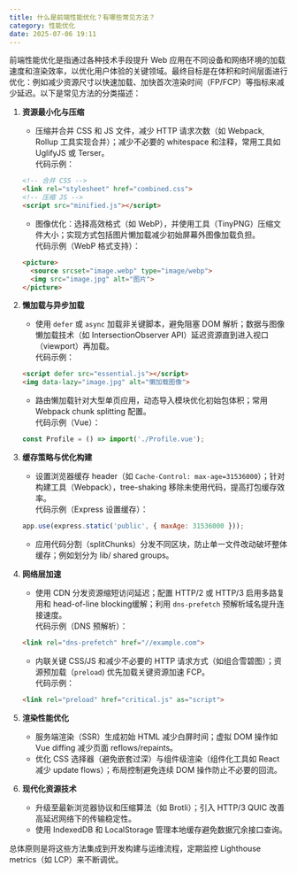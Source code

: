```yaml
---
title: 什么是前端性能优化？有哪些常见方法？
category: 性能优化
date: 2025-07-06 19:11
---
```

前端性能优化是指通过各种技术手段提升 Web 应用在不同设备和网络环境的加载速度和渲染效率，以优化用户体验的关键领域。最终目标是在体积和时间层面进行优化：例如减少资源尺寸以快速加载、加快首次渲染时间（FP/FCP）等指标来减少延迟。以下是常见方法的分类描述：

1. **资源最小化与压缩**  
   - 压缩并合并 CSS 和 JS 文件，减少 HTTP 请求次数（如 Webpack, Rollup 工具实现合并）；减少不必要的 whitespace 和注释，常用工具如 UglifyJS 或 Terser。  
   代码示例：  
   ```html
   <!-- 合并 CSS -->
   <link rel="stylesheet" href="combined.css">
   <!-- 压缩 JS -->
   <script src="minified.js"></script>
   ```  
   - 图像优化：选择高效格式（如 WebP），并使用工具（TinyPNG）压缩文件大小；实现方式包括图片懒加载减少初始屏幕外图像加载负担。  
   代码示例（WebP 格式支持）：  
   ```html
   <picture>
     <source srcset="image.webp" type="image/webp">
     <img src="image.jpg" alt="图片">
   </picture>
   ```  

2. **懒加载与异步加载**  
   - 使用 `defer` 或 `async` 加载非关键脚本，避免阻塞 DOM 解析；数据与图像懒加载技术（如 IntersectionObserver API）延迟资源直到进入视口（viewport）再加载。  
   代码示例：  
   ```html
   <script defer src="essential.js"></script>
   <img data-lazy="image.jpg" alt="懒加载图像">
   ```  
   - 路由懒加载针对大型单页应用，动态导入模块优化初始包体积；常用 Webpack chunk splitting 配置。  
   代码示例（Vue）：  
   ```javascript
   const Profile = () => import('./Profile.vue');
   ```  

3. **缓存策略与优化构建**  
   - 设置浏览器缓存 header（如 `Cache-Control: max-age=31536000`）；针对构建工具（Webpack），tree-shaking 移除未使用代码，提高打包缓存效率。  
   代码示例（Express 设置缓存）：  
   ```javascript
   app.use(express.static('public', { maxAge: 31536000 }));
   ```  
   - 应用代码分割（splitChunks）分发不同区块，防止单一文件改动破坏整体缓存；例如划分为 lib/ shared groups。  

4. **网络层加速**  
   - 使用 CDN 分发资源缩短访问延迟；配置 HTTP/2 或 HTTP/3 启用多路复用和 head-of-line blocking缓解；利用 `dns-prefetch` 预解析域名提升连接速度。  
   代码示例（DNS 预解析）：  
   ```html
   <link rel="dns-prefetch" href="//example.com">
   ```  
   - 内联关键 CSS/JS 和减少不必要的 HTTP 请求方式（如组合雪碧图）；资源预加载（`preload`) 优先加载关键资源加速 FCP。  
   代码示例：  
   ```html
   <link rel="preload" href="critical.js" as="script">
   ```  

5. **渲染性能优化**  
   - 服务端渲染（SSR）生成初始 HTML 减少白屏时间；虚拟 DOM 操作如 Vue diffing 减少页面 reflows/repaints。  
   - 优化 CSS 选择器（避免嵌套过深）与组件级渲染（组件化工具如 React 减少 update flows）；布局控制避免连续 DOM 操作防止不必要的回流。  

6. **现代化资源技术**  
   - 升级至最新浏览器协议和压缩算法（如 Brotli）；引入 HTTP/3 QUIC 改善高延迟网络下的传输稳定性。  
   - 使用 IndexedDB 和 LocalStorage 管理本地缓存避免数据冗余接口查询。  

总体原则是将这些方法集成到开发构建与运维流程，定期监控 Lighthouse metrics（如 LCP）来不断调优。
